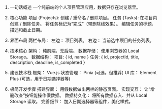1. 一句话概述
一个纯前端的个人项目管理应用，数据只存在浏览器里。

2. 核心功能
项目 (Projects):
创建 / 重命名 / 删除项目。
任务 (Tasks):
在项目内创建 / 删除任务。
将任务标记为“完成”（带删除线效果）。
编辑任务的标题、描述和截止日期。
3. 界面布局
两栏布局：
左边： 项目列表。
右边： 当前选中项目的任务列表。
4. 技术核心
架构： 纯前端，无后端。
数据存储： 使用浏览器的 Local Storage。
数据结构：
项目: { id, name }
任务: { id, projectId, title, description, deadline, is_completed }
5. 建议技术栈
框架： Vue.js
状态管理： Pinia (可选，但推荐)
UI 库： Element Plus (可选，用于日期选择器等)
6. 极简开发步骤
搭建界面： 用假数据做出两栏的静态页面。
实现交互： 让“增删改查”按钮能操作假数据。
数据持久化： 将所有数据存入、并从 Local Storage 读取。
完善细节： 加入日期选择器等组件，美化样式。